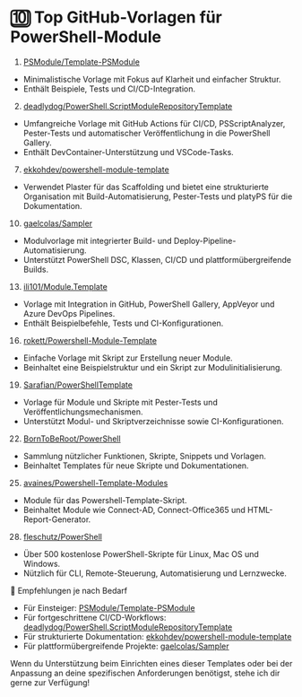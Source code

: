 # 🔟 Top GitHub-Vorlagen für PowerShell-Module



1.  [PSModule/Template-PSModule](https://github.com/PSModule/Template-PSModule)  

-   Minimalistische Vorlage mit Fokus auf Klarheit und einfacher Struktur.
-   Enthält Beispiele, Tests und CI/CD-Integration. 

2.  [deadlydog/PowerShell.ScriptModuleRepositoryTemplate](https://github.com/deadlydog/PowerShell.ScriptModuleRepositoryTemplate)  
    
-   Umfangreiche Vorlage mit GitHub Actions für CI/CD, PSScriptAnalyzer, Pester-Tests und automatischer Veröffentlichung in die PowerShell Gallery.
-   Enthält DevContainer-Unterstützung und VSCode-Tasks.  
    
7.  [ekkohdev/powershell-module-template](https://github.com/ekkohdev/powershell-module-template)  

-   Verwendet Plaster für das Scaffolding und bietet eine strukturierte Organisation mit Build-Automatisierung, Pester-Tests und platyPS für die Dokumentation.  
    
10.  [gaelcolas/Sampler](https://github.com/gaelcolas/Sampler)  
    
-   Modulvorlage mit integrierter Build- und Deploy-Pipeline-Automatisierung.
-   Unterstützt PowerShell DSC, Klassen, CI/CD und plattformübergreifende Builds.  

13.  [ili101/Module.Template](https://github.com/ili101/Module.Template)  
    
-   Vorlage mit Integration in GitHub, PowerShell Gallery, AppVeyor und Azure DevOps Pipelines.
-   Enthält Beispielbefehle, Tests und CI-Konfigurationen.
  
16.  [rokett/Powershell-Module-Template](https://github.com/rokett/Powershell-Module-Template)  
    
-   Einfache Vorlage mit Skript zur Erstellung neuer Module.
-   Beinhaltet eine Beispielstruktur und ein Skript zur Modulinitialisierung.  

19.  [Sarafian/PowerShellTemplate](https://github.com/Sarafian/PowerShellTemplate)  
    
-   Vorlage für Module und Skripte mit Pester-Tests und Veröffentlichungsmechanismen.
-   Unterstützt Modul- und Skriptverzeichnisse sowie CI-Konfigurationen.  

22.  [BornToBeRoot/PowerShell](https://github.com/BornToBeRoot/PowerShell)  
    
-   Sammlung nützlicher Funktionen, Skripte, Snippets und Vorlagen.
-   Beinhaltet Templates für neue Skripte und Dokumentationen.  

25.  [avaines/Powershell-Template-Modules](https://github.com/avaines/Powershell-Template-Modules)  
    
-   Module für das Powershell-Template-Skript.
-   Beinhaltet Module wie Connect-AD, Connect-Office365 und HTML-Report-Generator.  

28.  [fleschutz/PowerShell](https://github.com/fleschutz/PowerShell)  
    
-   Über 500 kostenlose PowerShell-Skripte für Linux, Mac OS und Windows.
-   Nützlich für CLI, Remote-Steuerung, Automatisierung und Lernzwecke.


🧭 Empfehlungen je nach Bedarf

-   Für Einsteiger: [PSModule/Template-PSModule](https://github.com/PSModule/Template-PSModule)
-   Für fortgeschrittene CI/CD-Workflows: [deadlydog/PowerShell.ScriptModuleRepositoryTemplate](https://github.com/deadlydog/PowerShell.ScriptModuleRepositoryTemplate)
-   Für strukturierte Dokumentation: [ekkohdev/powershell-module-template](https://github.com/ekkohdev/powershell-module-template)
-   Für plattformübergreifende Projekte: [gaelcolas/Sampler](https://github.com/gaelcolas/Sampler) 

  

  

Wenn du Unterstützung beim Einrichten eines dieser Templates oder bei der Anpassung an deine spezifischen Anforderungen benötigst, stehe ich dir gerne zur Verfügung!